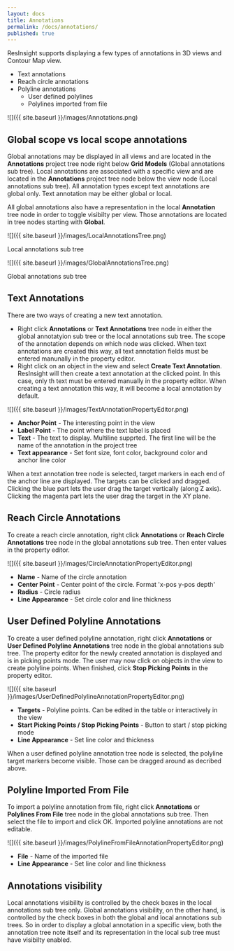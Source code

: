 ```yaml
---
layout: docs
title: Annotations
permalink: /docs/annotations/
published: true
---
```


ResInsight supports displaying a few types of annotations in 3D views and Contour Map view.
- Text annotations
- Reach circle annotations
- Polyline annotations
  - User defined polylines
  - Polylines imported from file

![]({{ site.baseurl }}/images/Annotations.png)

## Global scope vs local scope annotations
Global annotations may be displayed in all views and are located in the **Annotations** project tree node right below **Grid Models** (Global annotations sub tree). Local annotations are associated with a specific view and are located in the **Annotations** project tree node below the view node (Local annotations sub tree). All annotation types except text annotations are global only. Text annotation may be either global or local.

All global annotations also have a representation in the local **Annotation** tree node in order to toggle visibilty per view. Those annotations are located in tree nodes starting with **Global**.

![]({{ site.baseurl }}/images/LocalAnnotationsTree.png)

Local annotations sub tree

![]({{ site.baseurl }}/images/GlobalAnnotationsTree.png)

Global annotations sub tree

## Text Annotations
There are two ways of creating a new text annotation.
- Right click **Annotations** or **Text Annotations** tree node in either the global annotatyion sub tree or the local annotations sub tree. The scope of the annotation depends on which node was clicked. When text annotations are created this way, all text annotation fields must be entered manunally in the property editor.
- Right click on an object in the view and select **Create Text Annotation**. ResInsight will then create a text annotation at the clicked point. In this case, only th text must be entered manually in the property editor. When creating a text annotation this way, it will become a local annotation by default.

![]({{ site.baseurl }}/images/TextAnnotationPropertyEditor.png)

- **Anchor Point** - The interesting point in the view
- **Label Point** - The point where the text label is placed
- **Text** - The text to display. Multiline supprted. The first line will be the name of the annotation in the project tree
- **Text appearance** - Set font size, font color, background color and anchor line color

When a text annotation tree node is selected, target markers in each end of the anchor line are displayed. The targets can be clicked and dragged. Clicking the blue part lets the user drag the target vertically (along Z axis). Clicking the magenta part lets the user drag the target in the XY plane.

## Reach Circle Annotations
To create a reach circle annotation, right click **Annotations** or **Reach Circle Annotations** tree node in the global annotations sub tree. Then enter values in the property editor.

![]({{ site.baseurl }}/images/CircleAnnotationPropertyEditor.png)

- **Name** - Name of the circle annotation
- **Center Point** - Center point of the circle. Format 'x-pos y-pos depth'
- **Radius** - Circle radius
- **Line Appearance** - Set circle color and line thickness

## User Defined Polyline Annotations
To create a user defined polyline annotation, right click **Annotations** or **User Defined Polyline Annotations** tree node in the global annotations sub tree. The property editor for the newly created annotation is displayed and is in picking points mode. The user may now click on objects in the view to create polyline points. When finished, click **Stop Picking Points** in the property editor.

![]({{ site.baseurl }}/images/UserDefinedPolylineAnnotationPropertyEditor.png)

- **Targets** - Polyline points. Can be edited in the table or interactively in the view
- **Start Picking Points / Stop Picking Points** - Button to start / stop picking mode
- **Line Appearance** - Set line color and thickness

When a user defined polyline annotation tree node is selected, the polyline target markers become visible. Those can be dragged around as decribed above.

## Polyline Imported From File
To import a polyline annotation from file, right click **Annotations** or **Polylines From File** tree node in the global annotations sub tree. Then select the file to import and click OK. Imported polyline annotations are not editable.

![]({{ site.baseurl }}/images/PolylineFromFileAnnotationPropertyEditor.png)

- **File** - Name of the imported file
- **Line Appearance** - Set line color and line thickness

## Annotations visibility
Local annotations visibility is controlled by the check boxes in the local annotations sub tree only. Global annotations visibility, on the other hand, is controlled by the check boxes in both the global and local annotations sub trees. So in order to display a global annotation in a specific view, both the annotation tree note itself and its representation in the local sub tree must have visibilty enabled.


